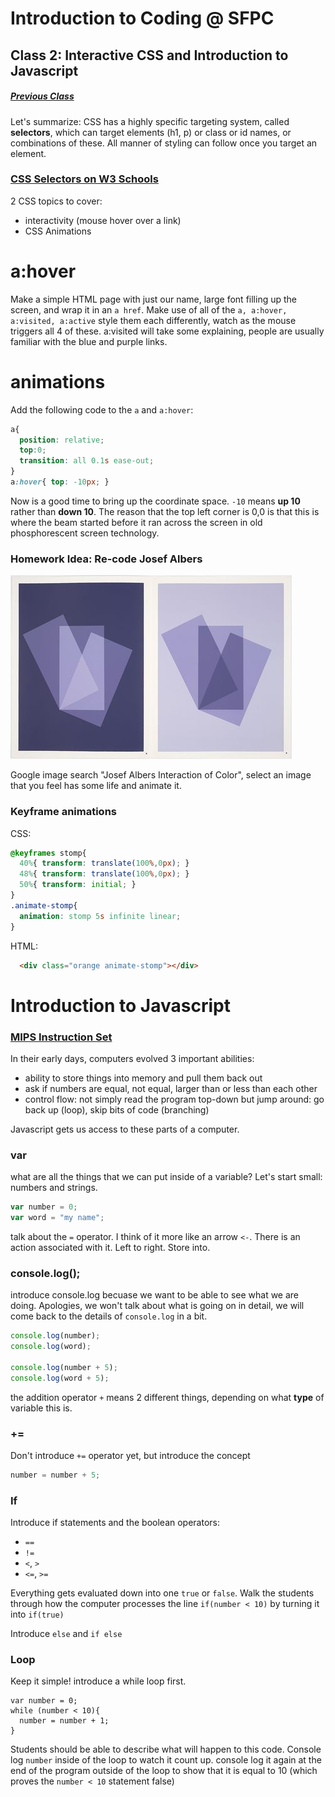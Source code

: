 # Introduction to Coding @ SFPC

## Class 2: Interactive CSS and Introduction to Javascript

##### [Previous Class](https://github.com/SFPC/workshops/blob/master/Introduction%20to%20Coding/class2.md)

Let's summarize: CSS has a highly specific targeting system, called __selectors__, which can target elements (h1, p) or class or id names, or combinations of these. All manner of styling can follow once you target an element.

### [CSS Selectors on W3 Schools](https://www.w3schools.com/cssref/css_selectors.asp)

2 CSS topics to cover:

 - interactivity (mouse hover over a link)
 - CSS Animations

# a:hover

Make a simple HTML page with just our name, large font filling up the screen, and wrap it in an `a href`. Make use of all of the `a, a:hover, a:visited, a:active` style them each differently, watch as the mouse triggers all 4 of these. a:visited will take some explaining, people are usually familiar with the blue and purple links.

# animations

Add the following code to the `a` and `a:hover`:

```css
a{
  position: relative;
  top:0;
  transition: all 0.1s ease-out;
}
a:hover{ top: -10px; }
```

Now is a good time to bring up the coordinate space. `-10` means __up 10__ rather than __down 10__. The reason that the top left corner is 0,0 is that this is where the beam started before it ran across the screen in old phosphorescent screen technology.

### Homework Idea: Re-code Josef Albers

![image](https://raw.githubusercontent.com/SFPC/workshops/master/Introduction%20to%20Coding/images/albers.jpg)

Google image search "Josef Albers Interaction of Color", select an image that you feel has some life and animate it.

### Keyframe animations

CSS:

```css
@keyframes stomp{
  40%{ transform: translate(100%,0px); }
  48%{ transform: translate(100%,0px); }
  50%{ transform: initial; }
}
.animate-stomp{
  animation: stomp 5s infinite linear;
}
```

HTML:

```html
  <div class="orange animate-stomp"></div>
```

# Introduction to Javascript

### [MIPS Instruction Set](http://www.mrc.uidaho.edu/mrc/people/jff/digital/MIPSir.html)

In their early days, computers evolved 3 important abilities:

 - ability to store things into memory and pull them back out
 - ask if numbers are equal, not equal, larger than or less than each other
 - control flow: not simply read the program top-down but jump around: go back up (loop), skip bits of code (branching)

Javascript gets us access to these parts of a computer.

### var

what are all the things that we can put inside of a variable? Let's start small: numbers and strings.

```javascript
var number = 0;
var word = "my name";
```

talk about the `=` operator. I think of it more like an arrow `<-`. There is an action associated with it. Left to right. Store into.

### console.log();

introduce console.log becuase we want to be able to see what we are doing. Apologies, we won't talk about what is going on in detail, we will come back to the details of `console.log` in a bit.

```javascript
console.log(number);
console.log(word);

console.log(number + 5);
console.log(word + 5);
```

the addition operator `+` means 2 different things, depending on what __type__ of variable this is.

### +=

Don't introduce `+=` operator yet, but introduce the concept

```javascript
number = number + 5;
```

### If

Introduce if statements and the boolean operators:

 - `==`
 - `!=`
 - `<`, `>`
 - `<=`, `>=`

Everything gets evaluated down into one `true` or `false`. Walk the students through how the computer processes the line `if(number < 10)` by turning it into `if(true)`

Introduce `else` and `if else`

### Loop

Keep it simple! introduce a while loop first.

```
var number = 0;
while (number < 10){
  number = number + 1;
}
```

Students should be able to describe what will happen to this code. Console log `number` inside of the loop to watch it count up. console log it again at the end of the program outside of the loop to show that it is equal to 10 (which proves the `number < 10` statement false)

